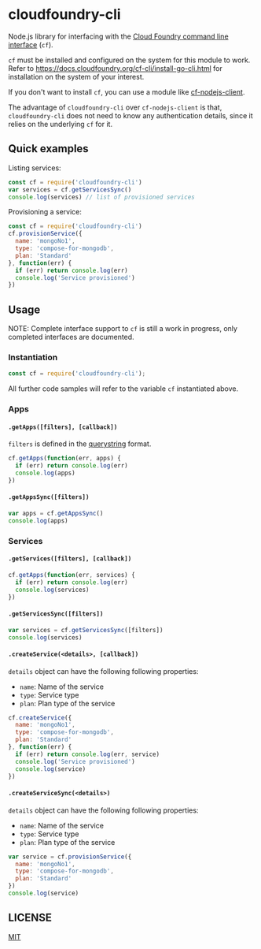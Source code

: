# cloudfoundry-cli

Node.js library for interfacing with the [Cloud Foundry command line interface](https://docs.cloudfoundry.org/cf-cli/) (`cf`).

`cf` must be installed and configured on the system for this module to work. Refer to https://docs.cloudfoundry.org/cf-cli/install-go-cli.html for installation on the system of your interest.

If you don't want to install `cf`, you can use a module like [cf-nodejs-client](https://github.com/IBM-Bluemix/cf-nodejs-client).

The advantage of `cloudfoundry-cli` over `cf-nodejs-client` is that, `cloudfoundry-cli` does not need to know any authentication
details, since it relies on the underlying `cf` for it. 

## Quick examples

Listing services:

```js
const cf = require('cloudfoundry-cli')
var services = cf.getServicesSync()
console.log(services) // list of provisioned services
```

Provisioning a service:

```js
const cf = require('cloudfoundry-cli')
cf.provisionService({
  name: 'mongoNo1',
  type: 'compose-for-mongodb',
  plan: 'Standard'
}, function(err) {
  if (err) return console.log(err)
  console.log('Service provisioned')
})
```

## Usage

NOTE: Complete interface support to `cf` is still a work in progress, only completed interfaces are documented. 

### Instantiation

```js
const cf = require('cloudfoundry-cli');
```

All further code samples will refer to the variable `cf` instantiated above.

### Apps

#### `.getApps([filters], [callback])`

`filters` is defined in the [querystring](https://nodejs.org/api/querystring.html) format.

```js
cf.getApps(function(err, apps) {
  if (err) return console.log(err)
  console.log(apps)
})
```

#### `.getAppsSync([filters])`

```js
var apps = cf.getAppsSync()
console.log(apps)
```

### Services

#### `.getServices([filters], [callback])`

```js
cf.getApps(function(err, services) {
  if (err) return console.log(err)
  console.log(services)
})
```

#### `.getServicesSync([filters])`

```js
var services = cf.getServicesSync([filters])
console.log(services)
```

#### `.createService(<details>, [callback])`

`details` object can have the following following properties:

- `name`: Name of the service
- `type`: Service type
- `plan`: Plan type of the service

```js
cf.createService({
  name: 'mongoNo1',
  type: 'compose-for-mongodb',
  plan: 'Standard'
}, function(err) {
  if (err) return console.log(err, service)
  console.log('Service provisioned')
  console.log(service)
})
```

#### `.createServiceSync(<details>)`

`details` object can have the following following properties:

- `name`: Name of the service
- `type`: Service type
- `plan`: Plan type of the service

```js
var service = cf.provisionService({
  name: 'mongoNo1',
  type: 'compose-for-mongodb',
  plan: 'Standard'
})
console.log(service)
```

## LICENSE

[MIT](LICENSE)
